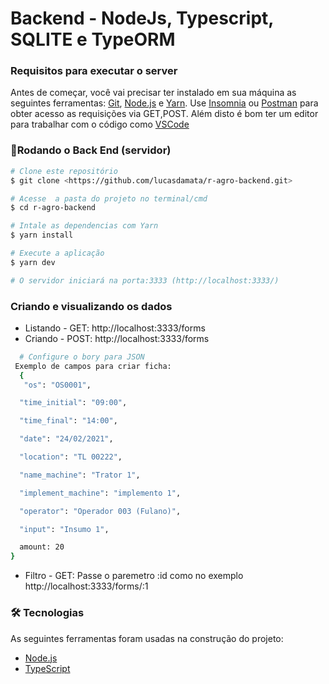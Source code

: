 # Backend - NodeJs, Typescript, SQLITE e TypeORM

### Requisitos para executar o server

Antes de começar, você vai precisar ter instalado em sua máquina as seguintes ferramentas:
[Git](https://git-scm.com), [Node.js](https://nodejs.org/en/) e [Yarn](https://yarnpkg.com/getting-started/install).       Use [Insomnia](https://insomnia.rest/download/) ou [Postman](https://www.postman.com/) para obter acesso as requisições via GET,POST.
Além disto é bom ter um editor para trabalhar com o código como [VSCode](https://code.visualstudio.com/)

### 🎲Rodando o Back End (servidor)

```bash
# Clone este repositório
$ git clone <https://github.com/lucasdamata/r-agro-backend.git>

# Acesse  a pasta do projeto no terminal/cmd
$ cd r-agro-backend

# Intale as dependencias com Yarn
$ yarn install

# Execute a aplicação
$ yarn dev

# O servidor iniciará na porta:3333 (http://localhost:3333/)
```

### Criando e visualizando os dados

- Listando - GET: http://localhost:3333/forms
- Criando - POST: http://localhost:3333/forms

```bash
  # Configure o bory para JSON
 Exemplo de campos para criar ficha:
  {
   "os": "OS0001",

  "time_initial": "09:00",

  "time_final": "14:00",

  "date": "24/02/2021",

  "location": "TL 00222",

  "name_machine": "Trator 1",

  "implement_machine": "implemento 1",

  "operator": "Operador 003 (Fulano)",

  "input": "Insumo 1",

  amount: 20
}
```
- Filtro - GET: Passe o paremetro :id como no exemplo http://localhost:3333/forms/:1 


### 🛠 Tecnologias

As seguintes ferramentas foram usadas na construção do projeto:

- [Node.js](https://nodejs.org/en/)
- [TypeScript](https://www.typescriptlang.org/)




